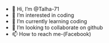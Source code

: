 - 👋 Hi, I’m @Talha-71
- 👀 I’m interested in coding 
- 🌱 I’m currently learning coding 
- 💞️ I’m looking to collaborate on github
- 📫 How to reach me-(Facebook)

<!---
Talha-71/Talha-71 is a ✨ special ✨ repository because its `README.md` (this file) appears on your GitHub profile.
You can click the Preview link to take a look at your changes.
--->
